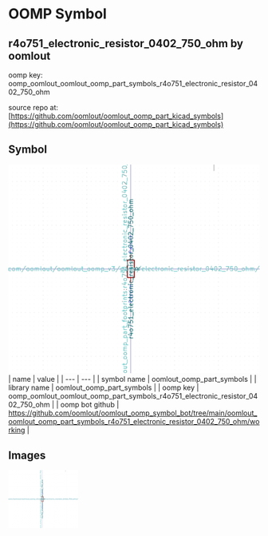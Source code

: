 # OOMP Symbol  
## r4o751_electronic_resistor_0402_750_ohm  by oomlout  
  
oomp key: oomp_oomlout_oomlout_oomp_part_symbols_r4o751_electronic_resistor_0402_750_ohm  
  
source repo at: [https://github.com/oomlout/oomlout_oomp_part_kicad_symbols](https://github.com/oomlout/oomlout_oomp_part_kicad_symbols)  
## Symbol  
  
[![working.png](working_600.png)](working.png)  
| name | value | 
| --- | --- | 
| symbol name | oomlout_oomp_part_symbols | 
| library name | oomlout_oomp_part_symbols | 
| oomp key | oomp_oomlout_oomlout_oomp_part_symbols_r4o751_electronic_resistor_0402_750_ohm | 
| oomp bot github | https://github.com/oomlout/oomlout_oomp_symbol_bot/tree/main/oomlout_oomlout_oomp_part_symbols_r4o751_electronic_resistor_0402_750_ohm/working | 
## Images  
  
[![working.png](working_140.png)](working.png)  

